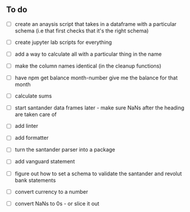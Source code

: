 
## To do

- [ ] create an anaysis script that takes in a dataframe with a particular schema (i.e that first checks that it's the right schema)
- [ ] create jupyter lab scripts for everything
- [ ] add a way to calculate all with a particular thing in the name
- [ ] make the column names identical (in the cleanup functions)
- [ ] have npm get balance month-number give me the balance for that month
- [ ] calculate sums
- [ ] start santander data frames later - make sure NaNs after the heading are taken care of
- [ ] add linter
- [ ] add formatter
- [ ] turn the santander parser into a package
- [ ] add vanguard statement
- [ ] figure out how to set a schema to validate the santander and revolut bank statements
- [ ] convert currency to a number
- [ ] convert NaNs to 0s - or slice it out


